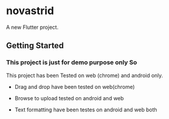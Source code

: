 # novastrid

A new Flutter project.

## Getting Started
### This project is just for demo purpose only So 

This project has been Tested on web (chrome) and android only.




- Drag and drop have been tested on web(chrome)

- Browse to upload tested on android and web
- Text formatting have been testes on android and web both


